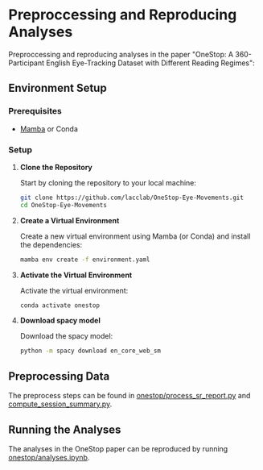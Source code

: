 # Preproccessing and Reproducing Analyses 

Preproccessing and reproducing analyses in the paper "OneStop: A 360-Participant English Eye-Tracking Dataset with Different Reading Regimes":

## Environment Setup

### Prerequisites

* [Mamba](https://github.com/conda-forge/miniforge#mambaforge) or Conda

### Setup

1. **Clone the Repository**

    Start by cloning the repository to your local machine:

    ```bash
    git clone https://github.com/lacclab/OneStop-Eye-Movements.git
    cd OneStop-Eye-Movements
    ```

2. **Create a Virtual Environment**

    Create a new virtual environment using Mamba (or Conda) and install the dependencies:

    ```bash
    mamba env create -f environment.yaml
    ```

3. **Activate the Virtual Environment**

    Activate the virtual environment:

    ```bash
    conda activate onestop
    ```

4. **Download spacy model**

    Download the spacy model:

    ```bash
    python -m spacy download en_core_web_sm
    ```

## Preprocessing Data
The preprocess steps can be found in [onestop/process_sr_report.py](https://github.com/lacclab/OneStop-Eye-Movements/blob/main/onestop/process_sr_report.py) and [compute_session_summary.py](https://github.com/lacclab/OneStop-Eye-Movements/blob/main/onestop/compute_session_summary.py).


## Running the Analyses

The analyses in the OneStop paper can be reproduced by running [onestop/analyses.ipynb](https://github.com/lacclab/OneStop-Eye-Movements/blob/main/onestop/analyses.ipynb).
